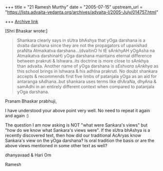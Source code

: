 +++
title = "21 Ramesh Murthy"
date = "2005-07-15"
upstream_url = "https://lists.advaita-vedanta.org/archives/advaita-l/2005-July/014757.html"

+++
[Archive link](https://lists.advaita-vedanta.org/archives/advaita-l/2005-July/014757.html)

[Shri Bhaskar wrote:]
>
> Shankara clearly says in sUtra bhAshya  that yOga darshana is a dvaita
> darshana since they are not the propagators of upanishad praNIta Atmaikatva
> darshana...(dvaitinO hi tE sAnkhyAH yOgAsha na Atmaikatva darshinaH) yOga
> darshana maintains eternal difference between prakruti & Ishwara..its
> doctrine is more close to sAnkhya than advaita.  Another name of yOga
> darshana is *sEshvara sAnkhya* as this school brings in Ishwara & his
> adhIna prakruti.  No doubt shankara accepts & recommends  first five limbs
> of patanjala yOga as an aid for antaranga sAdhana..but shankara uses terms
> like  dhAraNa, dhyAna & samAdhi in an entirely different context when
> compared to patanjala yOga darshana.

Pranam Bhaskar prabhuji,

I have understood your above point very well. No need to repeat it
again and again :)

The question I am now asking is NOT "what were Sankara's views" but
"how do we know what Sankara's views were". If the sUtra bhAshya is a
recently discovered text, then how did our traditional AcAryas know
Sankara's view on the yOga darshana? Is oral tradition the basis or
are the above views mentioned in some other text as well?

dhanyavaad & Hari Om

Ramesh

